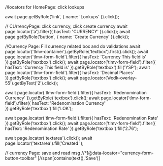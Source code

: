 


//locators for HomePage: click lookups

  await page.getByRole('link', { name: 'Lookups' }).click();

// CUrrencyPage: click currency, click create currency
  await page.locator('a').filter({ hasText: 'CURRENCY' }).click();
  await page.getByRole('button', { name: 'Create Currency' }).click();


//Currency Page: Fill currency related box and do validations
  await page.locator('tlmv-container').getByRole('textbox').first().click();
  await page.locator('tlmv-form-field').filter({ hasText: 'Currency This field is' }).getByRole('textbox').click();
  await page.locator('tlmv-form-field').filter({ hasText: 'Currency This field is' }).getByRole('textbox').fill('YSP');
  await page.locator('tlmv-form-field').filter({ hasText: 'Decimal Places' }).getByRole('textbox').click();
  await page.locator('#cdk-overlay-55').getByText('2').click();
  
  await page.locator('tlmv-form-field').filter({ hasText: 'Redenomination Currency' }).getByRole('textbox').click();
  await page.locator('tlmv-form-field').filter({ hasText: 'Redenomination Currency' }).getByRole('textbox').fill('LOK');

  await page.locator('tlmv-form-field').filter({ hasText: 'Redenomination Rate' }).getByRole('textbox').click();
  await page.locator('tlmv-form-field').filter({ hasText: 'Redenomination Rate' }).getByRole('textbox').fill('2.76');

  await page.locator('textarea').click();
  await page.locator('textarea').fill('Created ');

// currency Page: save and read msg
  //*[@data-locator="currency-form-button-toolbar" ]//span[contains(text(),'Save')]
